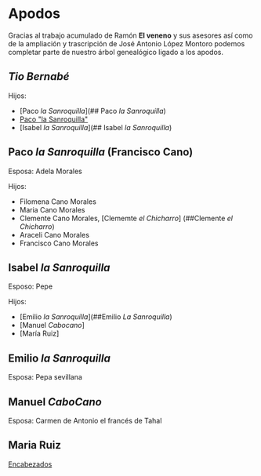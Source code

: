 # Apodos
Gracias al trabajo acumulado de Ramón **El veneno** y sus asesores así como de la ampliación y trascripción de José Antonio López Montoro podemos completar parte de nuestro árbol genealógico ligado a los apodos.


## *Tio Bernabé*

Hijos:
  - [Paco *la Sanroquilla*](## Paco *la Sanroquilla*)
  - [Paco "la Sanroquilla"](##Paco "la Sanroquilla")
  - [Isabel *la Sanroquilla*](## Isabel *la Sanroquilla*)


## Paco *la Sanroquilla* (Francisco Cano)
  Esposa: Adela Morales
  
  Hijos:
  - Filomena Cano Morales 
  - Maria Cano Morales
  - Clemente Cano Morales, [Clememte *el Chicharro*] (##Clemente *el Chicharro*)
  - Araceli Cano Morales
  - Francisco Cano Morales


## Isabel *la Sanroquilla*
  Esposo: Pepe
  
  Hijos: 
  - [Emilio *la Sanroquilla*](##Emilio *La Sanroquilla*)
  - [Manuel *Cabocano*]
  - [María Ruiz]
  
## Emilio *la Sanroquilla* 
  Esposa: Pepa sevillana

## Manuel *CaboCano*
  Esposa: Carmen de Antonio el francés de Tahal
  
## Maria Ruiz



[Encabezados](#encabezados)
